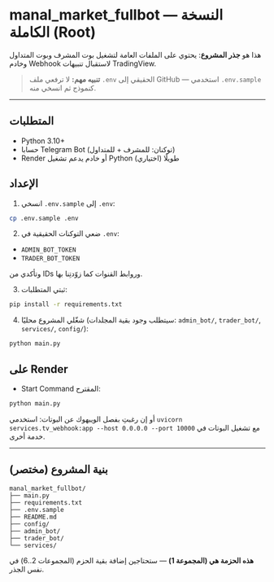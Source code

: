 # manal_market_fullbot — النسخة الكاملة (Root)

هذا هو **جذر المشروع**: يحتوي على الملفات العامة لتشغيل بوت المشرف وبوت المتداول وخادم Webhook لاستقبال تنبيهات TradingView.

> **تنبيه مهم:** لا ترفعي ملف `.env` الحقيقي إلى GitHub — استخدمي `.env.sample` كنموذج ثم انسخي منه.

---

## المتطلبات
- Python 3.10+
- حسابا Telegram Bot (توكنان: للمشرف + للمتداول)
- Render أو خادم يدعم تشغيل Python طويلًا (اختياري)

## الإعداد
1) انسخي `.env.sample` إلى `.env`:
```bash
cp .env.sample .env
```
2) ضعي التوكنات الحقيقية في `.env`:
- `ADMIN_BOT_TOKEN`
- `TRADER_BOT_TOKEN`

وتأكدي من IDs وروابط القنوات كما زوّدتِنا بها.

3) ثبتي المتطلبات:
```bash
pip install -r requirements.txt
```

4) شغّلي المشروع محليًا (سيتطلب وجود بقية المجلدات: `admin_bot/`, `trader_bot/`, `services/`, `config/`):
```bash
python main.py
```

## على Render
- Start Command المقترح:
```bash
python main.py
```
أو إن رغبتِ بفصل الويبهوك عن البوتات: استخدمي `uvicorn services.tv_webhook:app --host 0.0.0.0 --port 10000` مع تشغيل البوتات في خدمة أخرى.

---

## بنية المشروع (مختصر)
```
manal_market_fullbot/
├── main.py
├── requirements.txt
├── .env.sample
├── README.md
├── config/
├── admin_bot/
├── trader_bot/
└── services/
```
**هذه الحزمة هي (المجموعة 1)** — ستحتاجين إضافة بقية الحزم (المجموعات 2..6) في نفس الجذر.

